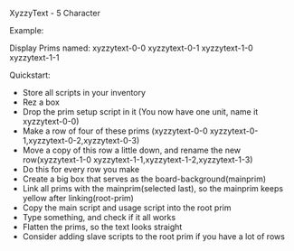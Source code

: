 XyzzyText - 5 Character

Example:

Display Prims named: 
xyzzytext-0-0 xyzzytext-0-1
xyzzytext-1-0 xyzzytext-1-1

Quickstart:

* Store all scripts in your inventory
* Rez a box
* Drop the prim setup script in it (You now have one unit, name it xyzzytext-0-0)
* Make a row of four of these prims (xyzzytext-0-0 xyzzytext-0-1,xyzzytext-0-2,xyzzytext-0-3)
* Move a copy of this row a little down, and rename the new row(xyzzytext-1-0 xyzzytext-1-1,xyzzytext-1-2,xyzzytext-1-3)
* Do this for every row you make
* Create a big box that serves as the board-background(mainprim)
* Link all prims with the mainprim(selected last), so the mainprim keeps yellow after linking(root-prim)
* Copy the main script and usage script into the root prim
* Type something, and check if it all works
* Flatten the prims, so the text looks straight
* Consider adding slave scripts to the root prim if you have a lot of rows
